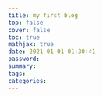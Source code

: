 ```yaml
---
title: my first blog
top: false
cover: false
toc: true
mathjax: true
date: 2021-01-01 01:30:41
password:
summary:
tags:
categories:
---
```

